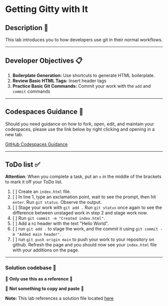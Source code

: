 # Getting Gitty with It

## Description 📄
This lab introduces you to how developers use git in their normal workflows.

---

## Developer Objectives 📋
1. **Boilerplate Generation:** Use shortcuts to generate HTML boilerplate.
2. **Review Basic HTML Tags:** Insert header tags
3. **Practice Basic Git Commands:** Commit your work with the `add` and `commit` commands

---

## Codespaces Guidance 📄
Should you need guidance on how to fork, open, edit, and maintain your codespaces, please use the link below by right clicking and opening in a new tab.  

[GitHub Codespaces Guidance](https://gist.github.com/JohnWP8253/4fff80f43d07a04ee3f1514c0a1d354a)

---

## ToDo list ✅
**Attention**: When you complete a task, put an `x` in the middle of the brackets to mark it off your ToDo list.
1. [ ] Create an `index.html` file.
2. [ ] In line 1, type an exclamation point, wait to see the prompt, then hit `enter`. Run `git status`. Observe the output.
3. [ ] Stage your work with `git add .` Run `git status` once again to see the difference between unstaged work in step 2 and stage work now.
4. [ ] Run `git commit -m "Created index.html"`.
5. [ ] Add a `h1` header with the text "Hello World".
6. [ ] run `git add .` to stage the work, and the commit it using `git commit -m "Added main header"`.
7. [ ] run `git push origin main` to push your work to your repository on github. Refresh the page and you should now see your `index.html` file with your additions on the page.

---

### Solution codebase 👀
🛑 **Only use this as a reference** 🛑

💾 **Not something to copy and paste** 💾

**Note:**  This lab references a solution file located [here](https://github.com/HackerUSA-CE/sdai-ic-d1-git/tree/solution)
